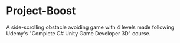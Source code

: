 # Project-Boost
A side-scrolling obstacle avoiding game with 4 levels made following Udemy's "Complete C# Unity Game Developer 3D" course.
